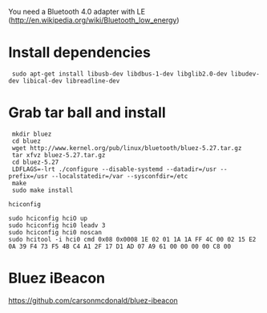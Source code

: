 You need a Bluetooth 4.0 adapter with LE (http://en.wikipedia.org/wiki/Bluetooth_low_energy)

# Install dependencies

```
 sudo apt-get install libusb-dev libdbus-1-dev libglib2.0-dev libudev-dev libical-dev libreadline-dev
```

# Grab tar ball and install

```
 mkdir bluez
 cd bluez
 wget http://www.kernel.org/pub/linux/bluetooth/bluez-5.27.tar.gz
 tar xfvz bluez-5.27.tar.gz
 cd bluez-5.27
 LDFLAGS=-lrt ./configure --disable-systemd --datadir=/usr --prefix=/usr --localstatedir=/var --sysconfdir=/etc
 make
 sudo make install
```

```
hciconfig

sudo hciconfig hciO up
sudo hciconfig hci0 leadv 3
sudo hciconfig hci0 noscan
sudo hcitool -i hci0 cmd 0x08 0x0008 1E 02 01 1A 1A FF 4C 00 02 15 E2 0A 39 F4 73 F5 4B C4 A1 2F 17 D1 AD 07 A9 61 00 00 00 00 C8 00
```

# Bluez iBeacon

https://github.com/carsonmcdonald/bluez-ibeacon

